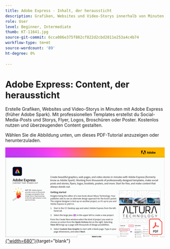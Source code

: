 ```yaml
---
title: Adobe Express - Inhalt, der heraussticht
description: Grafiken, Websites und Video-Storys innerhalb von Minuten mit Adobe Express erstellen
role: User
level: Beginner, Intermediate
thumb: KT-11641.jpg
source-git-commit: 6cca086e375f882cf822d2cbd2811e253a4c4b74
workflow-type: tm+mt
source-wordcount: '89'
ht-degree: 0%

---
```


# Adobe Express: Content, der heraussticht

Erstelle Grafiken, Websites und Video-Storys in Minuten mit Adobe Express (früher Adobe Spark). Mit professionellen Templates erstellst du Social-Media-Posts und Storys, Flyer, Logos, Broschüren oder Poster. Kostenlos nutzen und überzeugenden Content gestalten.

Wählen Sie die Abbildung unten, um dieses PDF-Tutorial anzuzeigen oder herunterzuladen.

[![Bild der ersten Seite des Tutorials](assets/Adobe-Express-content-that-stands-out.png){&quot;width=680&quot;}](assets/Adobe-Express-content-that-stands-out.pdf){target=&quot;blank&quot;}